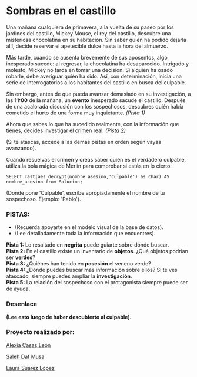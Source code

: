 <h1>Sombras en el castillo</h1>

Una mañana cualquiera de primavera, a la vuelta de su paseo por los jardines del castillo, Mickey Mouse, el rey del castillo, descubre una misteriosa chocolatina en su habitación. Sin saber quién ha podido dejarla allí, decide reservar el apetecible dulce hasta la hora del almuerzo.

Más tarde, cuando se ausenta brevemente de sus aposentos, algo inesperado sucede: al regresar, la chocolatina ha desaparecido. Intrigado y molesto, Mickey no tarda en tomar una decisión. Si alguien ha osado robarle, debe averiguar quién ha sido. Así, con determinación, inicia una serie de interrogatorios a los habitantes del castillo en busca del culpable.

Sin embargo, antes de que pueda avanzar demasiado en su investigación, a las <b>11:00</b> de la mañana, un <b>evento</b> inesperado sacude el castillo. Después de una acalorada discusión con los sospechosos, descubres quién había cometido el hurto de una forma muy inquietante. *(Pista 1)*

Ahora que sabes lo que ha sucedido realmente, con la información que tienes, decides investigar el crimen real. *(Pista 2)*

(Si te atascas, accede a las demás pistas en orden según vayas avanzando).

Cuando resuelvas el crimen y creas saber quién es el verdadero culpable, utiliza la bola mágica de Merlín para comprobar si estás en lo cierto:


    SELECT cast(aes_decrypt(nombre_asesino,'Culpable') as char) AS nombre_asesino from Solucion;

(Donde pone 'Culpable', escribe apropiadamente el nombre de tu sospechoso. Ejemplo: 'Pablo').
<h3><b>PISTAS:</b></h3> <ul> <li>(Recuerda apoyarte en el modelo visual de la base de datos).</li> <li>(Lee detalladamente toda la información que encuentres).</li> </ul>

<b>Pista 1:</b> Lo resaltado en <b>negrita</b> puede guiarte sobre dónde buscar.<br> <b>Pista 2:</b> En el castillo existe un inventario de <b>objetos</b>. ¿Qué objetos podrían ser <b>verdes</b>?<br> <b>Pista 3:</b> ¿Quiénes han tenido en <b>posesión</b> el veneno verde?<br> <b>Pista 4:</b> ¿Dónde puedes buscar más información sobre ellos? Si te ves atascado, siempre puedes ampliar la <b>investigación</b>.<br> <b>Pista 5:</b> La relación del sospechoso con el protagonista siempre puede ser de ayuda.
<h3>Desenlace</h3>

<b>(Lee esto luego de haber descubierto al culpable).</b>

<h3>Proyecto realizado por:</h3>

<a href="https://github.com/AlexiaCassLe">Alexia Casas León</a>

<a href="https://github.com/SalehDM">Saleh Daf Musa</a>

<a href="https://github.com/LAUSUALOP">Laura Suarez López</a>
